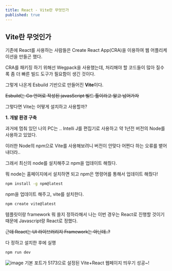 ```yaml
---
title: React - Vite란 무엇인가
published: true
---
```


## Vite란 무엇인가
기존에 React를 사용하는 사람들은 Create React App(CRA)을 이용하여 웹 어플리케이션을 만들곤 했다. 

CRA를 패키징 하기 위해선 Wegpack을 사용했는데, 처리해야 할 코드들이 많아 질수록 좀 더 빠른 빌드 도구가 필요함이 생긴 것이다.  

그렇게 나온게 Esbuild 기반으로 만들어진 **Vite**이다. 

~~Esbuild는 Go 언어로 작성된 javasScript 빌드 툴이라고 알고 넘어가자~~

그렇다면 Vite는 어떻게 설치하고 사용할까?

**1. 개발 환경 구축**

과거에 멈춰 있던 나의 PC는 .. Intelli J를 편집기로 사용하고 약 1년전 버전의 Node를 사용하고 있었다. 

이러한 Node의 npm으로 Vite를 사용해보려니 버전이 안맞다 어쩐다 하는 오류를 뱉어내더라.. 

그래서 최신의 node를 설치해주고 npm을 업데이트 해줬다.

뭐 node는 홈페이지에서 설치하면 되고 npm은 명령어를 통해서 업데이트 해줬다!

```bash
npm install -g npm@latest
```

npm을 업데이트 해주고, vite를 설치한다.
```bash
npm create vite@latest
```

템플릿이랑 framework 뭐 쓸지 정하라해서 나는 이번 경우는 React로 진행할 것이기 때문에 Javascript랑 React로 정했다.

~~근데 React는 UI 라이브러리지 Framework는 아닌데..?~~

다 정하고 설치한 후에 실행
```bash
npm run dev
```

![image](https://user-images.githubusercontent.com/88364980/230277343-b2610465-a7f7-470c-8145-554d688abcd3.png)
기본 포트가 5173으로 설정된 Vite+React 웹페이지 띄우기 성공~!
